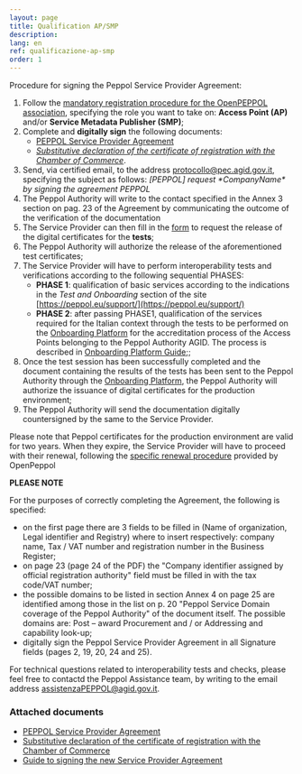 ```yaml
---
layout: page
title: Qualification AP/SMP
description:
lang: en
ref: qualificazione-ap-smp
order: 1
---
```


Procedure for signing the Peppol Service Provider Agreement:

1. Follow the [mandatory registration procedure for the OpenPEPPOL association](https://peppol.eu/get-involved/join-openpeppol), specifying the role you want to take on: **Access Point (AP)** and/or **Service Metadata Publisher (SMP)**;
2. Complete and **digitally sign** the following documents:
      - [PEPPOL Service Provider Agreement](/attachments/PeppolServiceProviderAgreement_V_1_1.pdf)
      - [_Substitutive declaration of the certificate of registration with the Chamber of Commerce_](/attachments/dichirazione_rea_compilabile_rev201812.pdf).
3. Send, via certified email, to the address [protocollo@pec.agid.gov.it](mailto:protocollo@pec.agid.gov.it), specifying the subject as follows: _[PEPPOL] request \*CompanyName\* by signing the agreement PEPPOL_
4. The Peppol Authority will write to the contact specified in the Annex 3 section on pag. 23 of the Agreement by communicating the outcome of the verification of the documentation
5. The Service Provider can then fill in the [form](https://openpeppol.atlassian.net/servicedesk/customer/portal/1/create/13) to request the release of the digital certificates for the **tests**;
6. The Peppol Authority will authorize the release of the aforementioned test certificates;
7. The Service Provider will have to perform interoperability tests and verifications according to the following sequential PHASES:
    - **PHASE 1**: qualification of basic services according to the indications in the *Test and Onboarding* section of the site [https://peppol.eu/support/](https://peppol.eu/support/)
    - **PHASE 2**: after passing PHASE1, qualification of the services required for the Italian context through the tests to be performed on the <a href="https://peppol-onboarding.agid.gov.it/piattaforma-onboarding/" data-proofer-ignore>Onboarding Platform</a> for the accreditation process of the Access Points belonging to the Peppol Authority AGID. The process is described in [Onboarding Platform Guide](https://peppol-docs.agid.gov.it/manuali_utente/onboarding);;
8. Once the test session has been successfully completed and the document containing the results of the tests has been sent to the Peppol Authority through the <a href="https://peppol-onboarding.agid.gov.it/piattaforma-onboarding/" data-proofer-ignore>Onboarding Platform</a>, the Peppol Authority will authorize the issuance of digital certificates for the production environment;
9. The Peppol Authority will send the documentation digitally countersigned by the same to the Service Provider.

Please note that Peppol certificates for the production environment are valid for two years. When they expire, the Service Provider will have to proceed with their renewal, following the [specific renewal procedure](https://peppol-docs.agid.gov.it/manuali_utente/rinnovo_certificati_peppol) provided by OpenPeppol

**PLEASE NOTE**
 
 For the purposes of correctly completing the Agreement, the following is specified:
   - on the first page there are 3 fields to be filled in (Name of organization, Legal identifier and Registry) where to insert respectively: company name, Tax / VAT number and registration number in the Business Register;
   - on page 23 (page 24 of the PDF) the "Company identifier assigned by official registration authority" field must be filled in with the tax code/VAT number;
   - the possible domains to be listed in section Annex 4 on page 25 are identified among those in the list on p. 20 "Peppol Service Domain coverage of the Peppol Authority" of the document itself. The possible domains are: Post – award Procurement and / or Addressing and capability look-up;
   - digitally sign the Peppol Service Provider Agreement in all Signature fields (pages 2, 19, 20, 24 and 25).

For technical questions related to interoperability tests and checks, please feel free to contactd the Peppol Assistance team, by writing to the email address [assistenzaPEPPOL@agid.gov.it](mailto:assistenzaPEPPOL@agid.gov.it).

### Attached documents

- [PEPPOL Service Provider Agreement](/attachments/PeppolServiceProviderAgreement_V_1_1.pdf)
- [Substitutive declaration of the certificate of registration with the Chamber of Commerce](/attachments/dichirazione_rea_compilabile_rev201812.pdf)
- [Guide to signing the new Service Provider Agreement](/attachments/Guide_signing_agreement_V_1_0.pdf)
